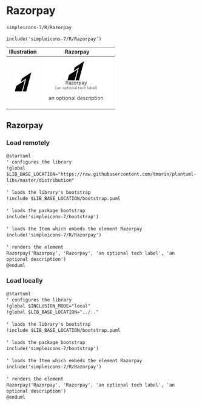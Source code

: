 # Razorpay


```text
simpleicons-7/R/Razorpay
```

```text
include('simpleicons-7/R/Razorpay')
```



| Illustration | Razorpay |
| :---: | :---: |
| ![illustration for Illustration](../../simpleicons-7/R/Razorpay.png) | ![illustration for Razorpay](../../simpleicons-7/R/Razorpay.Local.png) |




## Razorpay

### Load remotely
```plantuml
@startuml
' configures the library
!global $LIB_BASE_LOCATION="https://raw.githubusercontent.com/tmorin/plantuml-libs/master/distribution"

' loads the library's bootstrap
!include $LIB_BASE_LOCATION/bootstrap.puml

' loads the package bootstrap
include('simpleicons-7/bootstrap')

' loads the Item which embeds the element Razorpay
include('simpleicons-7/R/Razorpay')

' renders the element
Razorpay('Razorpay', 'Razorpay', 'an optional tech label', 'an optional description')
@enduml
```

### Load locally
```plantuml
@startuml
' configures the library
!global $INCLUSION_MODE="local"
!global $LIB_BASE_LOCATION="../.."

' loads the library's bootstrap
!include $LIB_BASE_LOCATION/bootstrap.puml

' loads the package bootstrap
include('simpleicons-7/bootstrap')

' loads the Item which embeds the element Razorpay
include('simpleicons-7/R/Razorpay')

' renders the element
Razorpay('Razorpay', 'Razorpay', 'an optional tech label', 'an optional description')
@enduml
```

